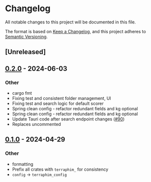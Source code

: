 # Changelog
All notable changes to this project will be documented in this file.

The format is based on [Keep a Changelog](https://keepachangelog.com/en/1.0.0/),
and this project adheres to [Semantic Versioning](https://semver.org/spec/v2.0.0.html).

## [Unreleased]

## [0.2.0](https://github.com/terraphim/terraphim-ai/compare/terraphim_config-v0.1.0...terraphim_config-v0.2.0) - 2024-06-03

### Other
- cargo fmt
- Fixing test and consistent folder management, UI
- Fixing test and search logic for default scorer
- Spring clean config - refactor redundant fields and kg optional
- Spring clean config - refactor redundant fields and kg optional
- Update Tauri code after search endpoint changes ([#90](https://github.com/terraphim/terraphim-ai/pull/90))
- Replaces uncommented

## [0.1.0](https://github.com/terraphim/terraphim-ai/releases/tag/terraphim_config-v0.1.0) - 2024-04-29

### Other
- formatting
- Prefix all crates with `terraphim_` for consistency
- `config` -> `terraphim_config`
